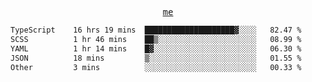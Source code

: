 <p align="center">
  <samp>
    <a href="https://yiwwhl.com">me</a>
  </samp>
</p>

<!--START_SECTION:waka-->

```txt
TypeScript    16 hrs 19 mins  ████████████████████▓░░░░   82.47 %
SCSS          1 hr 46 mins    ██▒░░░░░░░░░░░░░░░░░░░░░░   08.99 %
YAML          1 hr 14 mins    █▓░░░░░░░░░░░░░░░░░░░░░░░   06.30 %
JSON          18 mins         ▒░░░░░░░░░░░░░░░░░░░░░░░░   01.55 %
Other         3 mins          ░░░░░░░░░░░░░░░░░░░░░░░░░   00.33 %
```

<!--END_SECTION:waka-->